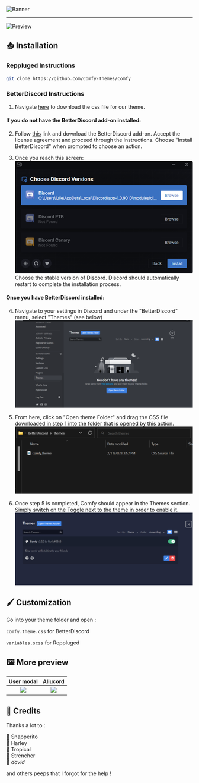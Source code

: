 ![Banner](https://comfy-themes.github.io/Discord/assets/banner.png)

---

![Preview](https://comfy-themes.github.io/Discord/assets/preview.png)

## 📥 Installation

### Reppluged Instructions

```sh
git clone https://github.com/Comfy-Themes/Comfy
```

### BetterDiscord Instructions

1. Navigate [here](https://betterdiscord.app/theme/Comfy) to download the css file for our theme.

#### If you do not have the BetterDiscord add-on installed:
2. Follow [this](https://betterdiscord.app/) link and download the BetterDiscord add-on.
Accept the license agreement and proceed through the instructions. Choose "Install BetterDiscord" when prompted to choose an action.

3. Once you reach this screen:
![BetterDiscord installation](/assets/discord_version_menu.png)
Choose the stable version of Discord.
Discord should automatically restart to complete the installation process.

#### Once you have BetterDiscord installed:
4. Navigate to your settings in Discord and under the "BetterDiscord" menu, select "Themes" (see below)
![BetterDiscord Themes Menu](/assets/theme_setting.png)

5. From here, click on "Open theme Folder" and drag the CSS file downloaded in step 1 into the folder that is opened by this action.
![Theme Folder](/assets/themes_folder.png)

6. Once step 5 is completed, Comfy should appear in the Themes section. Simply switch on the Toggle next to the theme in order to enable it.
![Theme Toggle](/assets/theme_toggle.png)


## 🖌️ Customization

Go into your theme folder and open :

`comfy.theme.css` for BetterDiscord

`variables.scss` for Reppluged

## 🖼️ More preview

|                             User modal                              |                                            Aliucord                                            |
| :-----------------------------------------------------------------: | :--------------------------------------------------------------------------------------------: |
| <img width=300 src="https://comfy-themes.github.io/Discord/assets/modal.png"></img> | <img width=300 src="https://comfy-themes.github.io/Discord/assets/preview-aliucord.png"></img> |

## 📜 Credits

Thanks a lot to :

🎨 Snapperito <br>
🐶 Harley <br>
🌴 Tropical <br>
🥨 Strencher <br>
💾 _david_

and others peeps that I forgot for the help !
